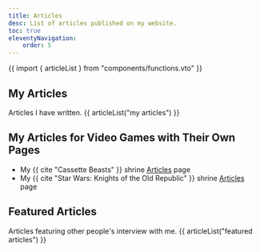 ```yaml
---
title: Articles
desc: List of articles published on my website.
toc: true
eleventyNavigation:
    order: 5
---
```


{{ import { articleList } from "components/functions.vto" }}

## My Articles
Articles I have written.
{{ articleList("my articles") }}

## My Articles for Video Games with Their Own Pages
* My {{ cite "Cassette Beasts" }} shrine [Articles](/shrines/cassettebeasts/articles/) page
* My {{ cite "Star Wars: Knights of the Old Republic" }} shrine [Articles](/shrines/starwarskotor/articles/) page

## Featured Articles
Articles featuring other people's interview with me.
{{ articleList("featured articles") }}

